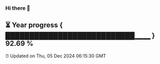 ### Hi there 👋
⏳ Year progress { ███████████████████████████▁▁▁ } 92.69 %
---
⏰ Updated on Thu, 05 Dec 2024 06:15:30 GMT

